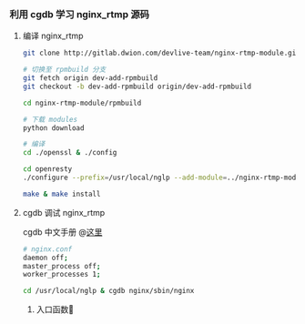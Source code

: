 ### 利用 cgdb 学习 nginx_rtmp 源码

1. 编译 nginx_rtmp

   ```sh
   git clone http://gitlab.dwion.com/devlive-team/nginx-rtmp-module.git
   
   # 切换至 rpmbuild 分支
   git fetch origin dev-add-rpmbuild
   git checkout -b dev-add-rpmbuild origin/dev-add-rpmbuild
   
   cd nginx-rtmp-module/rpmbuild
   
   # 下载 modules
   python download
   
   # 编译
   cd ./openssl & ./config
   
   cd openresty
   ./configure --prefix=/usr/local/nglp --add-module=../nginx-rtmp-module --add-module=../nginx-client-module --add-module=../nginx-multiport-module --add-module=../nginx-toolkit-module --add-module=../ngx_reset_vhost_module --with-pcre=../pcre --with-openssl=../openssl
   
   make & make install
   
   ```

2. cgdb 调试 nginx_rtmp

   cgdb 中文手册 @[这里](<https://leeyiw.gitbooks.io/cgdb-manual-in-chinese/content/>)

   ```sh
   # nginx.conf
   daemon off;
   master_process off;
   worker_processes 1;
   
   cd /usr/local/nglp & cgdb nginx/sbin/nginx
   
   ```

   1. 入口函数
